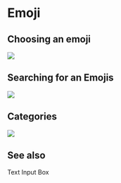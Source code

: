 # Emoji


## Choosing an emoji

![](https://i.imgur.com/Fxjd7zi.png)

## Searching for an Emojis

![](https://i.imgur.com/eniscLq.png)

## Categories

![](https://i.imgur.com/i597vTK.png)

## See also

Text Input Box
